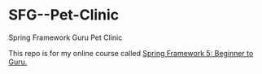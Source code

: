 # SFG--Pet-Clinic
Spring Framework Guru Pet Clinic

This repo is for my online course called  <a href="https://www.udemy.com/course/spring-framework-5-beginner-to-guru/">Spring Framework 5: Beginner to Guru.</a>
